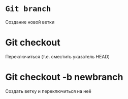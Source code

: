 # `Git branch`  
Создание новой ветки  
# Git checkout
Переключиться (т.е. сместить указатель HEAD)  
# Git checkout -b newbranch  
Создать ветку и переключиться на неё
